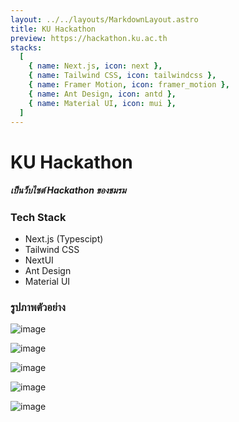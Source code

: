 ```yaml
---
layout: ../../layouts/MarkdownLayout.astro
title: KU Hackathon
preview: https://hackathon.ku.ac.th
stacks:
  [
    { name: Next.js, icon: next },
    { name: Tailwind CSS, icon: tailwindcss },
    { name: Framer Motion, icon: framer_motion },
    { name: Ant Design, icon: antd },
    { name: Material UI, icon: mui },
  ]
---
```


# KU Hackathon

##### เป็นว็บไซต์ Hackathon ของชมรม

### Tech Stack

- Next.js (Typescipt)
- Tailwind CSS
- NextUI
- Ant Design
- Material UI

### รูปภาพตัวอย่าง

![image](/image/projects/ku-hackathon/01.png)

![image](/image/projects/ku-hackathon/02.png)

![image](/image/projects/ku-hackathon/03.png)

![image](/image/projects/ku-hackathon/04.png)

![image](/image/projects/ku-hackathon/05.png)
